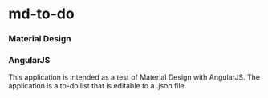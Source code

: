 # md-to-do
### Material Design
### AngularJS
This application is intended as a test of Material Design with AngularJS. The application is a to-do list that is editable to a .json file.
